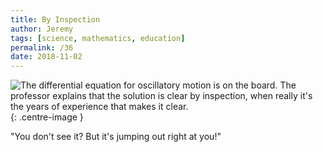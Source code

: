 ```yaml
---
title: By Inspection
author: Jeremy
tags: [science, mathematics, education]
permalink: /36
date: 2018-11-02
---
```


![The differential equation for oscillatory motion is on the board. The professor explains that the solution is clear by inspection, when really it's the years of experience that makes it clear.](https://res.cloudinary.com/dh3hm8pb7/image/upload/c_scale,q_auto:best/v1535842782/Handwaving/Published/ByInspection.png){: .centre-image }

"You don't see it? But it's jumping out right at you!"